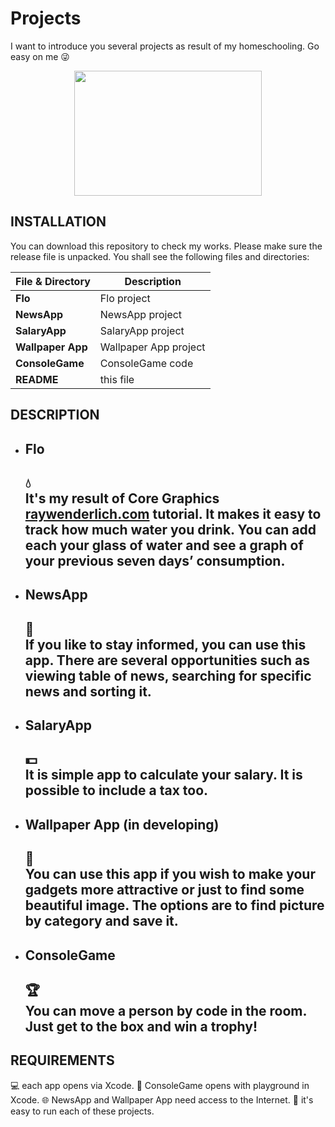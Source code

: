# Projects
I want to introduce you several projects as result of my homeschooling. Go easy on me :stuck_out_tongue_winking_eye:
<div align="center">
   <img src="http://giphygifs.s3.amazonaws.com/media/eYilisUwipOEM/giphy.gif" width="300" height="200"/>
</div>

## INSTALLATION
You can download this repository to check my works.
Please make sure the release file is unpacked. You shall see the following files and directories:

| File & Directory | Description |
| --- | --- |
| **Flo** | Flo project |
| **NewsApp** | NewsApp project |
| **SalaryApp** | SalaryApp project |
| **Wallpaper App** | Wallpaper App project |
| **ConsoleGame** | ConsoleGame code |
| **README** | this file |

## DESCRIPTION
- Flo
   --------------------------------------------------------------------------------------------------------------------------
   :droplet:                                                                                                       
   It's my result of Core Graphics [raywenderlich.com](https://www.raywenderlich.com/411-core-graphics-tutorial-part-1-getting-started) tutorial. It makes it easy to track how much water you drink. You can add each your glass of water and see a graph of your previous seven days’ consumption.
   --------------------------------------------------------------------------------------------------------------------------

- NewsApp
   --------------------------------------------------------------------------------------------------------------------------
   :newspaper:                                                                                                              
   If you like to stay informed, you can use this app. There are several opportunities such as viewing table of news, searching for specific news and sorting it.                                                                              
   --------------------------------------------------------------------------------------------------------------------------

- SalaryApp
   --------------------------------------------------------------------------------------------------------------------------
   :dollar:                                                                                                                
   It is simple app to calculate your salary. It is possible to include a tax too.                                          
   --------------------------------------------------------------------------------------------------------------------------
  
- Wallpaper App (in developing)
   --------------------------------------------------------------------------------------------------------------------------
   :sunrise_over_mountains:                                                                                           
   You can use this app if you wish to make your gadgets more attractive or just to find some beautiful image. The options are to find picture by category and save it.                                                           
   --------------------------------------------------------------------------------------------------------------------------

- ConsoleGame
   --------------------------------------------------------------------------------------------------------------------------
   :trophy:                                                                                                                 
   You can move a person by code in the room. Just get to the box and win a trophy!                                         
   --------------------------------------------------------------------------------------------------------------------------
   
## REQUIREMENTS
:computer: each app opens via Xcode.
:white_square_button: ConsoleGame opens with playground in Xcode.
:globe_with_meridians: NewsApp and Wallpaper App need access to the Internet.
:see_no_evil: it's easy to run each of these projects.
